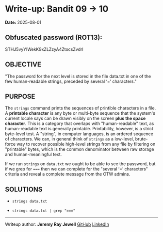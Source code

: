 # Write-up: Bandit 09 → 10  
**Date:** 2025-08-01  


## Obfuscated password (ROT13): 

STHJ5vyYIWekK9xZLZzyA4ZtocsZvdrl

## OBJECTIVE

"The password for the next level is stored in the file data.txt in one of the few human-readable strings, preceded by several ‘=’ characters."

## PURPOSE

The `strings` command prints the sequences of printible characters in a file. A **printable character** is any byte or multi-byte sequence that the system's current locale says can be drawn visibly on the screen **plus the space character**. This is a category that overlaps with "human-readable" text, as human-readable text is generally printable. Printability, however, is a strict byte-level test. A "string", in computer languages, is an ordered sequence of characters. We can, in general think of `strings` as a low-level, brute-force way to recover possible high-level strings from any file by filtering on "printable" bytes, which is the common denominator between raw storage and human-meaningful text.

If we run `strings` on `data.txt` we ought to be able to see the password, but if we grep for `===` then we can complete for the "several ‘=’ characters" criteria and reveal a complete message from the OTW admins.

## SOLUTIONS

- `strings data.txt`

- `strings data.txt | grep "==="`

___

Writeup author: **Jeremy Ray Jewell**
[GitHub](https://github.com/jeremyrayjewell)
[LinkedIn](https://www.linkedin.com/in/jeremyrayjewell)

